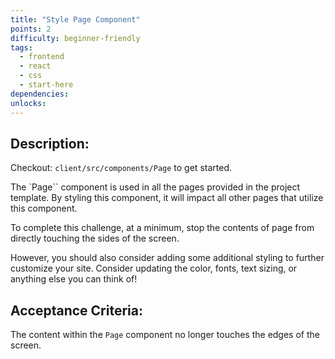 ```yaml
---
title: "Style Page Component"
points: 2
difficulty: beginner-friendly
tags:
  - frontend
  - react
  - css
  - start-here
dependencies:
unlocks:
---
```


## Description:

Checkout: `client/src/components/Page` to get started.

The `Page`` component is used in all the pages provided in the project template. By styling this component, it will impact all other pages that utilize this component.

To complete this challenge, at a minimum, stop the contents of page from directly touching the sides of the screen.

However, you should also consider adding some additional styling to further customize your site. Consider updating the color, fonts, text sizing, or anything else you can think of!

## Acceptance Criteria:

The content within the `Page` component no longer touches the edges of the screen.
